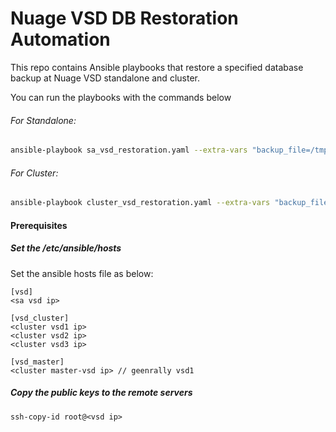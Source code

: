 # Nuage VSD DB Restoration Automation 

This repo contains Ansible playbooks that restore a specified database backup at Nuage VSD standalone and cluster.

You can run the playbooks with the commands below

###### For Standalone:

```sh
ansible-playbook sa_vsd_restoration.yaml --extra-vars "backup_file=/tmp/backup/mydatabase-240229060529.tar.gz"
```
###### For Cluster:    
```sh
ansible-playbook cluster_vsd_restoration.yaml --extra-vars "backup_file=/tmp/backup/mydatabase-240301080020.tar.gz"
```

#### Prerequisites

##### Set the /etc/ansible/hosts


Set the ansible hosts file as below:
```
[vsd]
<sa vsd ip>

[vsd_cluster]
<cluster vsd1 ip>
<cluster vsd2 ip>
<cluster vsd3 ip>

[vsd_master]
<cluster master-vsd ip> // geenrally vsd1
```

##### Copy the public keys to the remote servers
```
ssh-copy-id root@<vsd ip>
```

